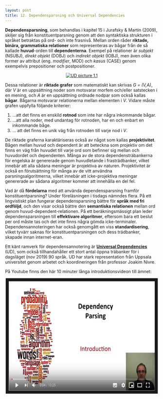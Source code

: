 ```yaml
---
layout: post
title: 12. Dependensparsning och Universal Dependencies
---
```


**Dependensparsning**, som behandlas i kapitel 15 i Jurafsky & Martin (2009), skiljer sig från konstituentparsning genom att den syntaktiska strukturen i språket betraktas på ord- och inte frasnivå. Mellan orden råder **riktade, binära, grammatiska relationer** som representeras av bågar från de så kallade **huvud**-orden till **dependenterna**. Exempel på relationer är *subjekt* (NSUBJ), *direkt objekt* (DOBJ) och *indirekt objekt* (IOBJ), men även olika former av attribut (eng. *modifier*, MOD) och *kasus* (CASE) genom exempelvis prepositioner och postpositioner.

<p align="center">
<a title="Tjo3ya [CC BY-SA 4.0 (https://creativecommons.org/licenses/by-sa/4.0)], via Wikimedia Commons" href="https://commons.wikimedia.org/wiki/File:UD_picture_1.1.jpg"><img width="128" alt="UD picture 1.1" src="https://upload.wikimedia.org/wikipedia/commons/e/e9/UD_picture_1.1.jpg"></a>
</p>

Dessa relationer är **riktade grafer** som matematiskt kan skrivas *G = (V,A)*, där *V* är en uppsättning noder som motsvarar morfem och/eller satstecken i en mening, och *A* är en uppsättning ordnade nodpar som också kallas **bågar**. Bågarna motsvarar relationerna mellan elementen i *V*. Vidare måste grafen uppfylla följande kriterier:<br>
1) ...att det finns en enskild **rotnod** som inte har några inkommande bågar.  
2) ...att alla noder, med undantag för rotnoden, har en och enbart en inkommande båge.
3) ... att det finns en unik väg från rotnoden till varje nod i *V*.        

De riktade graferna karaktäriseras också av något som kallas **projektivitet**. Bågen mellan huvud och dependent är att beteckna som projektiv om det finns en väg från huvudet till varje ord som befinner sig mellan och huvudordet och dependenten. Många av de stora dependensträbankerna för engelska är genererade genom huvudletande i frasträdbanker, vilket innebär att alla sådana meningar är projektiva av naturen. Projektivitet är också en förutsättning för många av de vitt användna parsningsalgoritmerna, vilket innebär att icke-projektiva meningar genererade av sådana algoritmer kommer att innehålla en del fel. 

Vad är då **fördelarna** med att använda dependensparsning framför konstituentparsning? Under föreläsningen i tisdags nämndes flera. På ett lingvistiskt plan fungerar dependensparsning bättre för **språk med fri ordföljd**, och den visar också bättre den **semantiska relationen** mellan ord genom huvud-dependent-relationen. På ett beräkningsmässigt plan leder dependensparsningen till **effektivare algoritmer**, eftersom bara ett beslut per ord måste tas och det inte finns några gömda icke-terminaler. Dependensannoteringen har också genomgått en viss **standardisering**, vilket tyvärr saknas för konstituentparsningen och dess trädbanker, skapade innan internet-eran. 

Ett känt ramverk för dependensannotering är [**Universal Dependencies**](https://universaldependencies.org/) (UD), som också tillhandahåller ett stort antal öppna träbanker för i dagsläget (nov 2019) 90 språk. UD har stark representation från Uppsala universitet genom arbetet och koordineringen från professor Joakim Nivre.

På Youtube finns den här 10 minuter långa introduktionsvideon till ämnet:

<p align="center">
<a href="https://www.youtube.com/watch?v=1_LQscB4Wso"><img src="/images/dependency_parsing.PNG" 
alt="Dependency Parsing Introduction" width="480" height="360" border="10" /></a></p>
